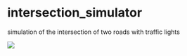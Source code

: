 # intersection_simulator


simulation of the intersection of two roads with traffic lights

![](https://github.com/intersection_simulator/blob/main/resources/presentation.gif)
